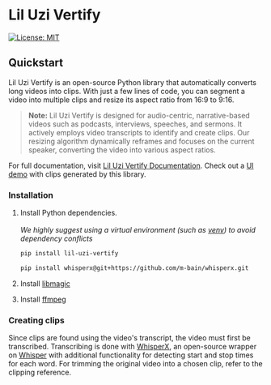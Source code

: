 # Lil Uzi Vertify

<!-- [![PyPI version](https://badge.fury.io/py/project-name.svg)](https://badge.fury.io/py/project-name) -->
[![License: MIT](https://img.shields.io/badge/License-MIT-yellow.svg)](https://opensource.org/licenses/MIT)


## Quickstart

Lil Uzi Vertify is an open-source Python library that automatically converts long videos into
clips. With just a few lines of code, you can segment a video into multiple clips and
resize its aspect ratio from 16:9 to 9:16.

> **Note:** Lil Uzi Vertify is designed for audio-centric, narrative-based videos such as
podcasts, interviews, speeches, and sermons. It actively employs video transcripts to
identify and create clips. Our resizing algorithm dynamically reframes and focuses on
the current speaker, converting the video into various aspect ratios.

For full documentation, visit [Lil Uzi Vertify Documentation](https://clipsai.com).
Check out a [UI demo](https://demo.clipsai.com) with clips generated by this library.

### Installation

1. Install Python dependencies. <br></br> *We highly suggest using a virtual environment (such as [venv](https://packaging.python.org/en/latest/guides/installing-using-pip-and-virtual-environments/#create-and-use-virtual-environments)) to avoid dependency conflicts*
    ```bash {{ language: 'python' }}
    pip install lil-uzi-vertify
    ```

    ```bash {{ language: 'python' }}
    pip install whisperx@git+https://github.com/m-bain/whisperx.git
    ```

2. Install [libmagic](https://github.com/ahupp/python-magic?tab=readme-ov-file#debianubuntu)

3. Install [ffmpeg](https://github.com/kkroening/ffmpeg-python/tree/master?tab=readme-ov-file#installing-ffmpeg)

### Creating clips

Since clips are found using the video's transcript, the video must first be transcribed. Transcribing is done with [WhisperX](https://github.com/m-bain/whisperX), an open-source wrapper on [Whisper](https://github.com/openai/whisper) with additional functionality for detecting start and stop times for each word. For trimming the original video into a chosen clip, refer to the clipping reference.
